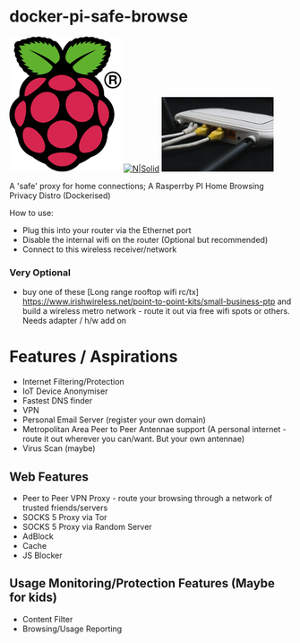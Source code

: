 # docker-pi-safe-browse
[![N|Solid](icons/Raspi_Colour_R-200x200.png)]( http://www.raspberrypi.org )
[![N|Solid](https://www.docker.com/sites/default/files/legal/small_v.png)]( https://www.docker.com/ )
[![N|Solid](icons/Adsl-Home-Router-Broadband-Wireless-Modem-1861612.jpg)]( Borrowed )


A 'safe' proxy for home connections; A Rasperrby PI Home Browsing Privacy Distro (Dockerised)

How to use:
- Plug this into your router via the Ethernet port
- Disable the internal wifi on the router (Optional but recommended)
- Connect to this wireless receiver/network
### Very Optional
- buy one of these [Long range rooftop wifi rc/tx] https://www.irishwireless.net/point-to-point-kits/small-business-ptp and build a wireless metro network - route it out via free wifi spots or others. Needs adapter / h/w add on

# Features / Aspirations
- Internet Filtering/Protection
- IoT Device Anonymiser
- Fastest DNS finder
- VPN
- Personal Email Server (register your own domain)
- Metropolitan Area Peer to Peer Antennae support (A personal internet - route it out wherever you can/want. But your own
antennae)
- Virus Scan (maybe)

## Web Features
- Peer to Peer VPN Proxy - route your browsing through a network of trusted friends/servers
- SOCKS 5 Proxy via Tor
- SOCKS 5 Proxy via Random Server
- AdBlock
- Cache
- JS Blocker

## Usage Monitoring/Protection Features (Maybe for kids)
- Content Filter
- Browsing/Usage Reporting


